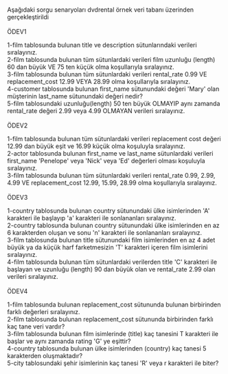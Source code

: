 <br>Aşağıdaki sorgu senaryoları dvdrental örnek veri tabanı üzerinden gerçekleştirildi<br><br>
ÖDEV1 

1-film tablosunda bulunan title ve description sütunlarındaki verileri sıralayınız.<br>
2-film tablosunda bulunan tüm sütunlardaki verileri film uzunluğu (length) 60 dan büyük VE 75 ten küçük olma koşullarıyla sıralayınız.<br>
3-film tablosunda bulunan tüm sütunlardaki verileri rental_rate 0.99 VE replacement_cost 12.99 VEYA 28.99 olma koşullarıyla sıralayınız.<br>
4-customer tablosunda bulunan first_name sütunundaki değeri 'Mary' olan müşterinin last_name sütunundaki değeri nedir?<br>
5-film tablosundaki uzunluğu(length) 50 ten büyük OLMAYIP aynı zamanda rental_rate değeri 2.99 veya 4.99 OLMAYAN verileri sıralayınız.<br>
<br>ÖDEV2

1-film tablosunda bulunan tüm sütunlardaki verileri replacement cost değeri 12.99 dan büyük eşit ve 16.99 küçük olma koşuluyla sıralayınız.<br>
2-actor tablosunda bulunan first_name ve last_name sütunlardaki verileri first_name 'Penelope' veya 'Nick' veya 'Ed' değerleri olması koşuluyla sıralayınız.<br>
3-film tablosunda bulunan tüm sütunlardaki verileri rental_rate 0.99, 2.99, 4.99 VE replacement_cost 12.99, 15.99, 28.99 olma koşullarıyla sıralayınız.<br>
<br>ÖDEV3

1-country tablosunda bulunan country sütunundaki ülke isimlerinden 'A' karakteri ile başlayıp 'a' karakteri ile sonlananları sıralayınız.<br>
2-country tablosunda bulunan country sütunundaki ülke isimlerinden en az 6 karakterden oluşan ve sonu 'n' karakteri ile sonlananları sıralayınız.<br>
3-film tablosunda bulunan title sütunundaki film isimlerinden en az 4 adet büyük ya da küçük harf farketmesizin 'T' karakteri içeren film isimlerini sıralayınız.<br>
4-film tablosunda bulunan tüm sütunlardaki verilerden title 'C' karakteri ile başlayan ve uzunluğu (length) 90 dan büyük olan ve rental_rate 2.99 olan verileri sıralayınız.<br>
<br>ÖDEV4

1-film tablosunda bulunan replacement_cost sütununda bulunan birbirinden farklı değerleri sıralayınız.<br>
2-film tablosunda bulunan replacement_cost sütununda birbirinden farklı kaç tane veri vardır?<br>
3-film tablosunda bulunan film isimlerinde (title) kaç tanesini T karakteri ile başlar ve aynı zamanda rating 'G' ye eşittir?<br>
4-country tablosunda bulunan ülke isimlerinden (country) kaç tanesi 5 karakterden oluşmaktadır?<br>
5-city tablosundaki şehir isimlerinin kaç tanesi 'R' veya r karakteri ile biter?<br>
